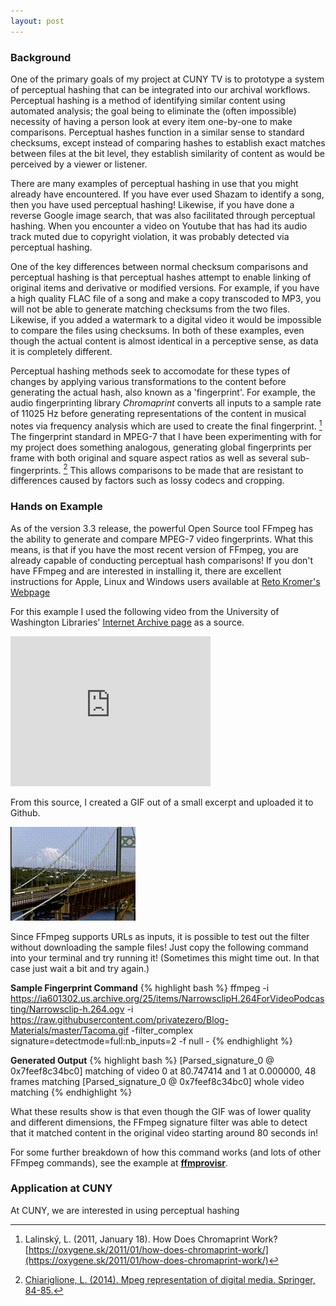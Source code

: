```yaml
---
layout: post
---
```


### Background
One of the primary goals of my project at CUNY TV is to prototype a system of perceptual hashing that can be integrated into our archival workflows. Perceptual hashing is a method of identifying similar content using automated analysis; the goal being to eliminate the (often impossible) necessity of having a person look at every item one-by-one to make comparisons. Perceptual hashes function in a similar sense to standard checksums, except instead of comparing hashes to establish exact matches between files at the bit level, they establish similarity of content as would be perceived by a viewer or listener.

There are many examples of perceptual hashing in use that you might already have encountered. If you have ever used Shazam to identify a song, then you have used perceptual hashing! Likewise, if you have done a reverse Google image search, that was also facilitated through perceptual hashing. When you encounter a video on Youtube that has had its audio track muted due to copyright violation, it was probably detected via perceptual hashing.

One of the key differences between normal checksum comparisons and perceptual hashing is that perceptual hashes attempt to enable linking of original items and derivative or modified versions. For example, if you have a high quality FLAC file of a song and make a copy transcoded to MP3, you will not be able to generate matching checksums from the two files. Likewise, if you added a watermark to a digital video it would be impossible to compare the files using checksums. In both of these examples, even though the actual content is almost identical in a perceptive sense, as data it is completely different.

Perceptual hashing methods seek to accomodate for these types of changes by applying various transformations to the content before generating the actual hash, also known as a 'fingerprint'. For example, the audio fingerprinting library _Chromaprint_ converts all inputs to a sample rate of 11025 Hz before generating representations of the content in musical notes via frequency analysis which are used to create the final fingerprint. [^1] The fingerprint standard in MPEG-7 that I have been experimenting with for my project does something analogous, generating global fingerprints per frame with both original and square aspect ratios as well as several sub-fingerprints. [^2] This allows comparisons to be made that are resistant to differences caused by factors such as lossy codecs and cropping.

### Hands on Example
As of the version 3.3 release, the powerful Open Source tool FFmpeg has the ability to generate and compare MPEG-7 video fingerprints.  What this means, is that if you have the most recent version of FFmpeg, you are already capable of conducting perceptual hash comparisons!  If you don't have FFmpeg and are interested in installing it, there are excellent instructions for Apple, Linux and Windows users available at [Reto Kromer's Webpage](https://avpres.net/FFmpeg/#ch1)

For this example I used the following video from the University of Washington Libraries' [Internet Archive  page](https://archive.org/details/uwlibraries) as a source.

<iframe src="https://archive.org/embed/NarrowsclipH.264ForVideoPodcasting" width="320" height="240" frameborder="0" webkitallowfullscreen="true" mozallowfullscreen="true" allowfullscreen></iframe>


From this source, I created a GIF out of a small excerpt and uploaded it to Github.

![GIF](https://raw.githubusercontent.com/privatezero/Blog-Materials/master/Tacoma.gif)

Since FFmpeg supports URLs as inputs, it is possible to test out the filter without downloading the sample files! Just copy the following command into your terminal and try running it! (Sometimes this might time out. In that case just wait a bit and try again.)

__Sample Fingerprint Command__
{% highlight bash %}
ffmpeg -i https://ia601302.us.archive.org/25/items/NarrowsclipH.264ForVideoPodcasting/Narrowsclip-h.264.ogv  -i https://raw.githubusercontent.com/privatezero/Blog-Materials/master/Tacoma.gif -filter_complex signature=detectmode=full:nb_inputs=2 -f null -
{% endhighlight %}

__Generated Output__
{% highlight bash %}
[Parsed_signature_0 @ 0x7feef8c34bc0] matching of video 0 at 80.747414 and 1 at 0.000000, 48 frames matching
[Parsed_signature_0 @ 0x7feef8c34bc0] whole video matching
{% endhighlight %}

What these results show is that even though the GIF was of lower quality and different dimensions, the FFmpeg signature filter was able to detect that it matched content in the original video starting around 80 seconds in!

For some further breakdown of how this command works (and lots of other FFmpeg commands), see the example at [__ffmprovisr__](https://amiaopensource.github.io/ffmprovisr/#compare_video_fingerprints).

### Application at CUNY

At CUNY, we are interested in using perceptual hashing

[^1]: Lalinský, L. (2011, January 18). How Does Chromaprint Work? [https://oxygene.sk/2011/01/how-does-chromaprint-work/](https://oxygene.sk/2011/01/how-does-chromaprint-work/)
[^2]: [Chiariglione, L. (2014). Mpeg representation of digital media. Springer, 84-85.](http://www.worldcat.org/oclc/902763394)

